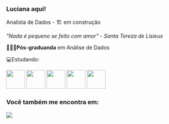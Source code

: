 ### Luciana aqui! 
Analista de Dados - 🏗️ em construção 

*"Nada é pequeno se feito com amor" - Santa Tereza de Lisieux*

👩🏾‍💻**Pós-graduanda** em Análise de Dados

💻Estudando:

<div display="inline">
              
<img width='50' height='50' src="https://cdn.jsdelivr.net/gh/devicons/devicon/icons/python/python-original.svg" /> 
<img width='50' height='50' src="https://cdn.jsdelivr.net/gh/devicons/devicon/icons/microsoftsqlserver/microsoftsqlserver-plain-wordmark.svg" /> 
<img width='50' height='50' src="https://cdn.jsdelivr.net/gh/devicons/devicon/icons/jupyter/jupyter-original-wordmark.svg" /> 
<img width='50' height='50' src="https://cdn.jsdelivr.net/gh/devicons/devicon/icons/vscode/vscode-original.svg" /> 
<img width='50' height='50' src="https://cdn.jsdelivr.net/gh/devicons/devicon/icons/r/r-original.svg" />
          
</div>   
                           
### Você também me encontra em:

<a href="https://www.linkedin.com/in/luciana-narente-745677219/">
<img src="https://img.shields.io/badge/linkedin-%230077B5.svg?style=for-the-badge&logo=linkedin&logoColor=white"> 
</a>
                           
 
                           
                                            

          
          

          
          





